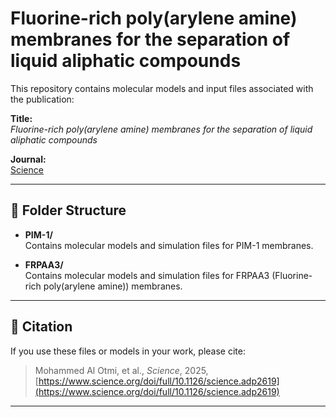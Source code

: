 # Fluorine-rich poly(arylene amine) membranes for the separation of liquid aliphatic compounds

This repository contains molecular models and input files associated with the publication:

**Title:**  
*Fluorine-rich poly(arylene amine) membranes for the separation of liquid aliphatic compounds*

**Journal:**  
[Science](https://www.science.org/doi/full/10.1126/science.adp2619)

---

## 📂 Folder Structure

- **PIM-1/**  
  Contains molecular models and simulation files for PIM-1 membranes.

- **FRPAA3/**  
  Contains molecular models and simulation files for FRPAA3 (Fluorine-rich poly(arylene amine)) membranes.

---

## 📑 Citation

If you use these files or models in your work, please cite:

> Mohammed Al Otmi, et al., *Science*, 2025, [https://www.science.org/doi/full/10.1126/science.adp2619](https://www.science.org/doi/full/10.1126/science.adp2619)

---

